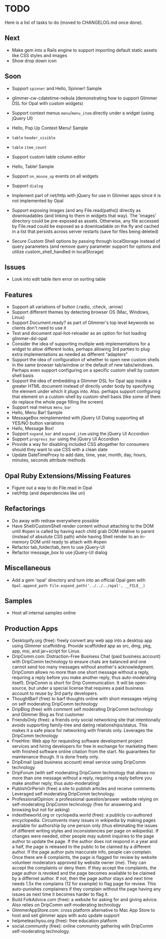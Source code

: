 # TODO

Here is a list of tasks to do (moved to CHANGELOG.md once done).

## Next

- Make gem into a Rails engine to support importing default static assets like CSS styles and images
- Show drop down icon

## Soon

- Support `spinner` and Hello, Spinner! Sample
- glimmer-cw-cdatetime-nebula (demonstrating how to support Glimmer DSL for Opal with custom widgets)

- Support context menus `menu`/`menu_item` directly under a widget (using jQuery UI)
- Hello, Pop Up Context Menu! Sample

- `table` `header_visible`
- `table` `item_count`
- Support custom table column editor
- Hello, Table! Sample


- Support `on_mouse_up` events on all widgets
- Support `dialog`

- Implement part of net/http with jQuery for use in Glimmer apps since it is not implemented by Opal

- Support exposing images (and any File.read(paths)) directly as downloadables (and linking to them in widgets that way). The 'images' directory could be pre-exposed as assets. Otherwise, any file accessed by File.read could be exposed as a downloadable on the fly and cached in a list that persists across server restarts (save for files being deleted)

- Secure Custom Shell options by passing through localStorage instead of query parameters (and remove query parameter support for options and utilize custom_shell_handled in localStorage)

## Issues

- Look into edit table item error on sorting table

## Features

- Support all variations of button (:radio, :check, :arrow)
- Support different themes by detecting browser OS (Mac, Windows, Linux)
- Support Document.ready? as part of Glimmer's top level keywords so clients don't need to use it
- Test and document opal-hot-reloader as an option for hot loading glimmer-dsl-opal
- Consider the idea of supporting multiple web implementations for a widget to allow different looks, perhaps allowing 3rd parties to plug extra implementations as needed as different "adapters"
- Support the idea of configuration of whether to open new custom shells in the same browser tab/window or the default of new tabs/windows. Perhaps even support configuring on a specific custom shell by custom shell basis
- Support the idea of embedding a Glimmer DSL for Opal app inside a greater HTML document instead of directly under body by specifying the element under which it plugs into. Also. perhaps support configuring that element on a custom-shell by custom-shell basis (like some of them do replace the whole page filling the screen)
- Support real menus `menu_bar`
- Hello, Menu Bar! Sample
- MessageBox reimplemented with jQuery UI Dialog supporting all YES/NO button variations
- Hello, Message Box!
- Support `expand_bar` and `expand_item` using the jQuery UI Accordion
- Support `progress_bar` using the jQuery UI Accordion
- Provide a way for disabling included CSS altogether for consumers should they want to use CSS with a clean slate
- Update DateTimeProxy to add date, time, year, month, day, hours, minutes, seconds attribute methods

## Opal Ruby Extensions/Missing Features
- Figure out a way to do File.read in Opal
- net/http (and dependencies like uri)

## Refactorings

- Do away with redraw everywhere possible
- Have Shell/CustomShell render content without attaching to the DOM until #open is called by having each child grab DOM relative to parent (instead of absolute CSS path) while having Shell render to an in-memory DOM until ready to attach with #open
- Refactor tab_folder/tab_item to use jQuery-UI
- Refactor message_box to use jQuery-UI dialog

## Miscellaneous

- Add a gem 'opal' directory and turn into an official Opal gem with `Opal.append_path File.expand_path('../../../opal', __FILE__)`

## Samples

- Host all internal samples online

## Production Apps

- Desktopify.org (free): freely convert any web app into a desktop app using Glimmer scaffolding. Provide scaffolded app as src, dmg, pkg, app, msi, and jar+script for Linux.
- DripComm.com: Distraction-Free Business Chat (paid business account) with DripComm technology to ensure chats are balanced and one cannot send too many messages without another's acknowledgment. DripComm allows no more than one short message without a reply, requiring a reply before you make another reply, thus auto-moderating itself). DripComm is short for Drip Communication. It will be open-source, but under a special license that requires a paid business account to reuse by 3rd party developers.
- ThoughtBarf (free) to barf thoughts online with short messages relying on self moderating DripComm technology
- DripBlog (free) with comment self moderating DripComm technology and Glimmer Blog as first customer
- FriendsOnly (free): a friends only social networking site that intentionally avoids supporting family-tree and dating relationships/status. This makes it a safe place for networking with friends only. Leverages the DripComm technology
- FreeHire: Web app for requesting software development project services and hiring developers for free in exchange for marketing them with finished software online citation from the start. No guarantees for maintenance though. It is done freely only.
- DripEmail (paid business account) email service using DripComm technology
- DripForum (with self moderating DripComm technology that allows no more than one message without a reply, requiring a reply before you make another reply, thus auto-moderating)
- PublishOrPerish (free) a site to publish articles and receive comments. Leveraged self moderating DripComm technology.
- ProfessionalOpinion: a professional question/answer website relying on self-moderating DripComm technology (free for answering and browsing but not for asking)
- indextheworld.org or cyclopedia.world (free): a publicly co-authored encyclopedia. Circumvents many issues in wikipedia by making pages available for authorship by one person only (thus eliminating the issues of different writing styles and inconsistencies per page on wikipedia). If changes were needed, other people may submit inquiries to the page author to update the page. If the author does not respond in a year and a half, the page is released to the public to be claimed by a different author. If the page author puts inaccurate info, people can complain. Once there are 8 complaints, the page is flagged for review by website volunteer moderators approved by website owner (me). They can accept the complaints or deny them. If they accept the complaints, the page author is revoked and the page becomes available to be claimed by a differnet author. If not, then the page author stays and next time needs 1.5x the complains (12 for example) to flag page for review. This auto-punishes complainers if they complain without the page having any issues as next time it becomes harder to flag it.
- Build FolkAdvice.com (free): a website for asking for and giving advice. Also relies on DripComm self-moderating technology
- GlimmerAppStore.com: cross platform alternative to Mac App Store to host and sell glimmer apps with auto update support
- helpmeteachyou.org (free): free education platform
- social.community (free): online community gathering with DripComm self-moderating technology.
